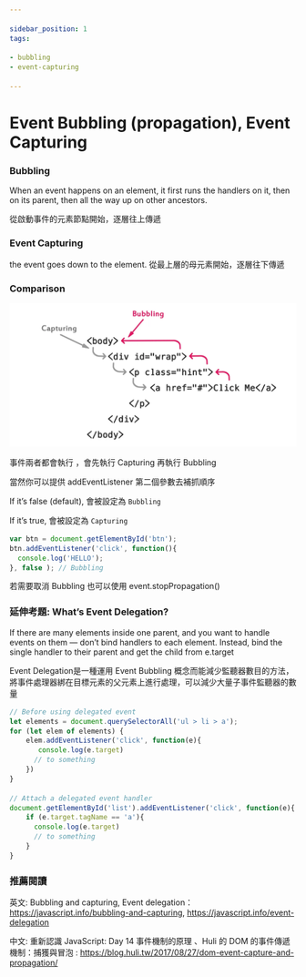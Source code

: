 ```yaml
---

sidebar_position: 1
tags:

- bubbling
- event-capturing

---
```


# Event Bubbling (propagation), Event Capturing

### Bubbling

When an event happens on an element, it first runs the handlers on it, then on its parent, then all the way up on other ancestors.

從啟動事件的元素節點開始，逐層往上傳遞

### Event Capturing

the event goes down to the element.
從最上層的母元素開始，逐層往下傳遞

### Comparison

![alt text](image-2.png)

事件兩者都會執行 ，會先執行 Capturing 再執行 Bubbling

當然你可以提供 addEventListener 第二個參數去補抓順序

If it’s false (default), 會被設定為 `Bubbling`

If it’s true, 會被設定為 `Capturing`

```jsx
var btn = document.getElementById('btn');
btn.addEventListener('click', function(){
  console.log('HELLO');
}, false ); // Bubbling
```

若需要取消 Bubbling 也可以使用 event.stopPropagation()

### 延伸考題: What’s Event Delegation?

If there are many elements inside one parent, and you want to handle events on them — don’t bind handlers to each element. Instead, bind the single handler to their parent and get the child from e.target

Event Delegation是一種運用 Event Bubbling 概念而能減少監聽器數目的方法，將事件處理器綁在目標元素的父元素上進行處理，可以減少大量子事件監聽器的數量

```jsx
// Before using delegated event
let elements = document.querySelectorAll('ul > li > a');
for (let elem of elements) {
    elem.addEventListener('click', function(e){
       console.log(e.target)
      // to something
    })
}

// Attach a delegated event handler
document.getElementById('list').addEventListener('click', function(e){
    if (e.target.tagName == 'a'){
      console.log(e.target)
      // to something
    }
}
```

### 推薦閱讀

英文: Bubbling and capturing, Event delegation： <https://javascript.info/bubbling-and-capturing>, <https://javascript.info/event-delegation>

中文: 重新認識 JavaScript: Day 14 事件機制的原理 、Huli 的 DOM 的事件傳遞機制：捕獲與冒泡 : <https://blog.huli.tw/2017/08/27/dom-event-capture-and-propagation/>
